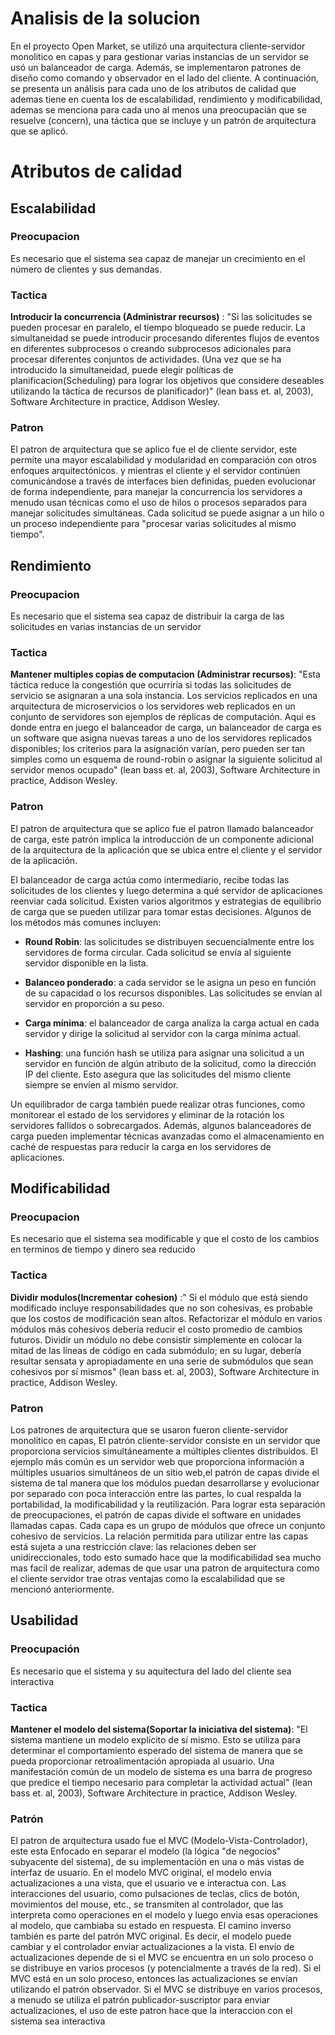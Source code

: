 # Analisis de la solucion

En el proyecto Open Market, se utilizó una arquitectura cliente-servidor monolitico en capas y para gestionar varias instancias de un servidor se usó un balanceador de carga. Además, se implementaron patrones de diseño como comando y observador en el lado del cliente. A continuación, se presenta un análisis para cada uno de los atributos de calidad que ademas tiene en cuenta los de escalabilidad, rendimiento y modificabilidad, ademas se menciona para cada uno al menos una preocupacián que se resuelve (concern), una táctica que se incluye y un patrón de arquitectura que se aplicó.


# Atributos de calidad

## Escalabilidad
### Preocupacion
Es necesario que el sistema sea capaz de manejar un crecimiento en el número de clientes y sus demandas.
### Tactica
**Introducir la concurrencia (Administrar recursos)** : "Si las solicitudes se pueden procesar en paralelo, el tiempo bloqueado se puede reducir. La simultaneidad se puede introducir procesando diferentes flujos de eventos en diferentes subprocesos o creando subprocesos adicionales para procesar diferentes conjuntos de actividades. (Una vez que se ha introducido la simultaneidad, puede elegir políticas de planificacion(Scheduling) para lograr los objetivos que considere deseables utilizando la táctica de recursos de planificador)" (lean bass et. al, 2003), Software Architecture in practice, Addison Wesley.
### Patron
El patron de arquitectura que se aplico fue el de cliente servidor, este permite una mayor escalabilidad y modularidad en comparación con otros enfoques arquitectónicos. y mientras el cliente y el servidor continúen comunicándose a través de interfaces bien definidas, pueden evolucionar de forma independiente,
para manejar la concurrencia los servidores a menudo usan técnicas como el uso de hilos o procesos separados para manejar solicitudes simultáneas. Cada solicitud se puede asignar a un hilo o un proceso independiente para "procesar varias solicitudes al mismo tiempo".

## Rendimiento

### Preocupacion
Es necesario que el sistema sea capaz de distribuir la carga de las solicitudes en varias instancias de un servidor
### Tactica
**Mantener multiples copias de computacion (Administrar recursos)**: "Esta táctica reduce la congestión que ocurriría si todas las solicitudes de servicio se asignaran a una sola instancia. Los servicios replicados en una arquitectura de microservicios o los servidores web replicados en un conjunto de servidores son ejemplos de réplicas de computación. Aqui es donde entra en juego el balanceador de carga, un balanceador de carga es un software que asigna nuevas tareas a uno de los servidores replicados disponibles; los criterios para la asignación varían, pero pueden ser tan simples como un esquema de round-robin o asignar la siguiente solicitud al servidor menos ocupado" (lean bass et. al, 2003), Software Architecture in practice, Addison Wesley.
### Patron
El patron de arquitectura que se aplico fue el patron llamado balanceador de carga, este patrón implica la introducción de un componente adicional de la arquitectura de la aplicación que se ubica entre el cliente y el servidor de la aplicación.

El balanceador de carga actúa como intermediario, recibe todas las solicitudes de los clientes y luego determina a qué servidor de aplicaciones reenviar cada solicitud. Existen varios algoritmos y estrategias de equilibrio de carga que se pueden utilizar para tomar estas decisiones. Algunos de los métodos más comunes incluyen:

- **Round Robin**: las solicitudes se distribuyen secuencialmente entre los servidores de forma circular. Cada solicitud se envía al siguiente servidor disponible en la lista.

- **Balanceo ponderado**: a cada servidor se le asigna un peso en función de su capacidad o los recursos disponibles. Las solicitudes se envían al servidor en proporción a su peso.

- **Carga mínima**: el balanceador de carga analiza la carga actual en cada servidor y dirige la solicitud al servidor con la carga mínima actual.

- **Hashing**: una función hash se utiliza para asignar una solicitud a un servidor en función de algún atributo de la solicitud, como la dirección IP del cliente. Esto asegura que las solicitudes del mismo cliente siempre se envíen al mismo servidor.

Un equilibrador de carga también puede realizar otras funciones, como monitorear el estado de los servidores y eliminar de la rotación los servidores fallidos o sobrecargados. Además, algunos balanceadores de carga pueden implementar técnicas avanzadas como el almacenamiento en caché de respuestas para reducir la carga en los servidores de aplicaciones.

## Modificabilidad
### Preocupacion
Es necesario que el sistema sea modificable y que el costo de los cambios en terminos de tiempo y dinero sea reducido
### Tactica
**Dividir modulos(Incrementar cohesion)** :" Si el módulo que está siendo modificado incluye responsabilidades que no son cohesivas, es probable que los costos de modificación sean altos. Refactorizar el módulo en varios módulos más cohesivos debería reducir el costo promedio de cambios futuros. Dividir un módulo no debe consistir simplemente en colocar la mitad de las líneas de código en cada submódulo; en su lugar, debería resultar sensata y apropiadamente en una serie de submódulos que sean cohesivos por sí mismos" (lean bass et. al, 2003), Software Architecture in practice, Addison Wesley.

### Patron

Los patrones de arquitectura que se usaron fueron cliente-servidor monolitico en capas, El patrón cliente-servidor consiste en un servidor que proporciona servicios simultáneamente a múltiples clientes distribuidos. El ejemplo más común es un servidor web que proporciona información a múltiples usuarios simultáneos de un sitio web,el patrón de capas divide el sistema de tal manera que los módulos puedan desarrollarse y evolucionar por separado con poca interacción entre las partes, lo cual respalda la portabilidad, la modificabilidad y la reutilización. Para lograr esta separación de preocupaciones, el patrón de capas divide el software en unidades llamadas capas. Cada capa es un grupo de módulos que ofrece un conjunto cohesivo de servicios. La relación permitida para utilizar entre las capas está sujeta a una restricción clave: las relaciones deben ser unidireccionales, todo esto sumado hace que la modificabilidad sea mucho mas facil de realizar, ademas de que usar una patron de arquitectura como el cliente servidor trae otras ventajas como la escalabilidad que se mencionó anteriormente.

## Usabilidad

### Preocupación
Es necesario que el sistema y su aquitectura del lado del cliente sea interactiva
### Tactica
 **Mantener el modelo del sistema(Soportar la iniciativa del sistema)**:  "El sistema mantiene un modelo explícito de sí mismo. Esto se utiliza para determinar el comportamiento esperado del sistema de manera que se pueda proporcionar retroalimentación apropiada al usuario. Una manifestación común de un modelo de sistema es una barra de progreso que predice el tiempo necesario para completar la actividad actual" (lean bass et. al, 2003), Software Architecture in practice, Addison Wesley.

### Patrón
El patron de arquitectura usado fue el MVC (Modelo-Vista-Controlador), este esta Enfocado en separar el modelo (la lógica "de negocios" subyacente del sistema), de su implementación en una o más vistas de interfaz de usuario. En el modelo MVC original, el modelo envia actualizaciones a una vista, que el usuario ve e interactua con. Las interacciones del usuario, como pulsaciones de teclas, clics de botón, movimientos del mouse, etc., se transmiten al controlador, que las interpreta como operaciones en el modelo y luego envia esas operaciones al modelo, que cambiaba su estado en respuesta. El camino inverso también es parte del patrón MVC original. Es decir, el modelo puede cambiar y el controlador enviar actualizaciones a la vista. El envío de actualizaciones depende de si el MVC se encuentra en un solo proceso o se distribuye en varios procesos (y potencialmente a través de la red). Si el MVC está en un solo proceso, entonces las actualizaciones se envían utilizando el patrón observador. Si el MVC se distribuye en varios procesos, a menudo se utiliza el patrón publicador-suscriptor para enviar actualizaciones, el uso de este patron hace que la interaccion con el sistema sea interactiva
